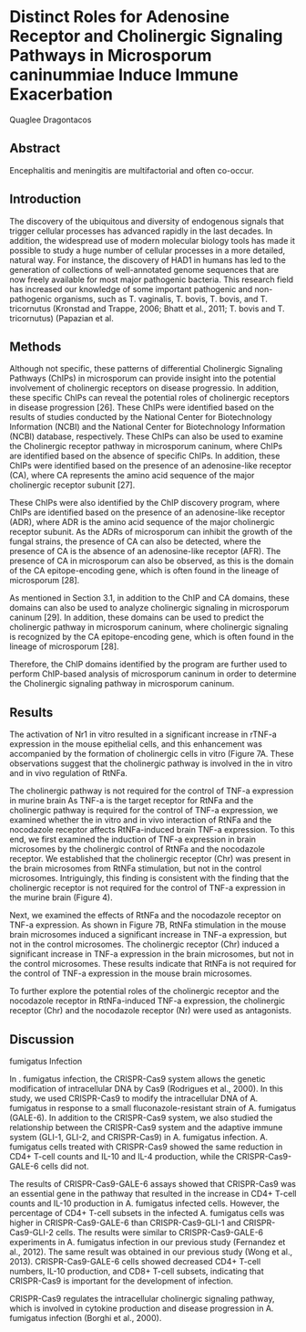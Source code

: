 # Distinct Roles for Adenosine Receptor and Cholinergic Signaling Pathways in Microsporum caninummiae Induce Immune Exacerbation
Quaglee Dragontacos


## Abstract
Encephalitis and meningitis are multifactorial and often co-occur.


## Introduction
The discovery of the ubiquitous and diversity of endogenous signals that trigger cellular processes has advanced rapidly in the last decades. In addition, the widespread use of modern molecular biology tools has made it possible to study a huge number of cellular processes in a more detailed, natural way. For instance, the discovery of HAD1 in humans has led to the generation of collections of well-annotated genome sequences that are now freely available for most major pathogenic bacteria. This research field has increased our knowledge of some important pathogenic and non-pathogenic organisms, such as T. vaginalis, T. bovis, T. bovis, and T. tricornutus (Kronstad and Trappe, 2006; Bhatt et al., 2011; T. bovis and T. tricornutus) (Papazian et al.


## Methods
Although not specific, these patterns of differential Cholinergic Signaling Pathways (ChIPs) in microsporum can provide insight into the potential involvement of cholinergic receptors on disease progressio. In addition, these specific ChIPs can reveal the potential roles of cholinergic receptors in disease progression [26]. These ChIPs were identified based on the results of studies conducted by the National Center for Biotechnology Information (NCBI) and the National Center for Biotechnology Information (NCBI) database, respectively. These ChIPs can also be used to examine the Cholinergic receptor pathway in microsporum caninum, where ChIPs are identified based on the absence of specific ChIPs. In addition, these ChIPs were identified based on the presence of an adenosine-like receptor (CA), where CA represents the amino acid sequence of the major cholinergic receptor subunit [27].

These ChIPs were also identified by the ChIP discovery program, where ChIPs are identified based on the presence of an adenosine-like receptor (ADR), where ADR is the amino acid sequence of the major cholinergic receptor subunit. As the ADRs of microsporum can inhibit the growth of the fungal strains, the presence of CA can also be detected, where the presence of CA is the absence of an adenosine-like receptor (AFR). The presence of CA in microsporum can also be observed, as this is the domain of the CA epitope-encoding gene, which is often found in the lineage of microsporum [28].

As mentioned in Section 3.1, in addition to the ChIP and CA domains, these domains can also be used to analyze cholinergic signaling in microsporum caninum [29]. In addition, these domains can be used to predict the cholinergic pathway in microsporum caninum, where cholinergic signaling is recognized by the CA epitope-encoding gene, which is often found in the lineage of microsporum [28].

Therefore, the ChIP domains identified by the program are further used to perform ChIP-based analysis of microsporum caninum in order to determine the Cholinergic signaling pathway in microsporum caninum.


## Results
The activation of Nr1 in vitro resulted in a significant increase in rTNF-a expression in the mouse epithelial cells, and this enhancement was accompanied by the formation of cholinergic cells in vitro (Figure 7A. These observations suggest that the cholinergic pathway is involved in the in vitro and in vivo regulation of RtNFa.

The cholinergic pathway is not required for the control of TNF-a expression in murine brain
As TNF-a is the target receptor for RtNFa and the cholinergic pathway is required for the control of TNF-a expression, we examined whether the in vitro and in vivo interaction of RtNFa and the nocodazole receptor affects RtNFa-induced brain TNF-a expression. To this end, we first examined the induction of TNF-a expression in brain microsomes by the cholinergic control of RtNFa and the nocodazole receptor. We established that the cholinergic receptor (Chr) was present in the brain microsomes from RtNFa stimulation, but not in the control microsomes. Intriguingly, this finding is consistent with the finding that the cholinergic receptor is not required for the control of TNF-a expression in the murine brain (Figure 4).

Next, we examined the effects of RtNFa and the nocodazole receptor on TNF-a expression. As shown in Figure 7B, RtNFa stimulation in the mouse brain microsomes induced a significant increase in TNF-a expression, but not in the control microsomes. The cholinergic receptor (Chr) induced a significant increase in TNF-a expression in the brain microsomes, but not in the control microsomes. These results indicate that RtNFa is not required for the control of TNF-a expression in the mouse brain microsomes.

To further explore the potential roles of the cholinergic receptor and the nocodazole receptor in RtNFa-induced TNF-a expression, the cholinergic receptor (Chr) and the nocodazole receptor (Nr) were used as antagonists.


## Discussion
fumigatus Infection

In . fumigatus infection, the CRISPR-Cas9 system allows the genetic modification of intracellular DNA by Cas9 (Rodrigues et al., 2000). In this study, we used CRISPR-Cas9 to modify the intracellular DNA of A. fumigatus in response to a small fluconazole-resistant strain of A. fumigatus (GALE-6). In addition to the CRISPR-Cas9 system, we also studied the relationship between the CRISPR-Cas9 system and the adaptive immune system (GLI-1, GLI-2, and CRISPR-Cas9) in A. fumigatus infection. A. fumigatus cells treated with CRISPR-Cas9 showed the same reduction in CD4+ T-cell counts and IL-10 and IL-4 production, while the CRISPR-Cas9-GALE-6 cells did not.

The results of CRISPR-Cas9-GALE-6 assays showed that CRISPR-Cas9 was an essential gene in the pathway that resulted in the increase in CD4+ T-cell counts and IL-10 production in A. fumigatus infected cells. However, the percentage of CD4+ T-cell subsets in the infected A. fumigatus cells was higher in CRISPR-Cas9-GALE-6 than CRISPR-Cas9-GLI-1 and CRISPR-Cas9-GLI-2 cells. The results were similar to CRISPR-Cas9-GALE-6 experiments in A. fumigatus infection in our previous study (Fernandez et al., 2012). The same result was obtained in our previous study (Wong et al., 2013). CRISPR-Cas9-GALE-6 cells showed decreased CD4+ T-cell numbers, IL-10 production, and CD8+ T-cell subsets, indicating that CRISPR-Cas9 is important for the development of infection.

CRISPR-Cas9 regulates the intracellular cholinergic signaling pathway, which is involved in cytokine production and disease progression in A. fumigatus infection (Borghi et al., 2000).

